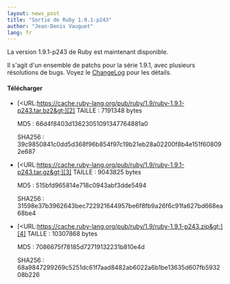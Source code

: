 ```yaml
---
layout: news_post
title: "Sortie de Ruby 1.9.1-p243"
author: "Jean-Denis Vauguet"
lang: fr
---
```


La version 1.9.1-p243 de Ruby est maintenant disponible.

Il s\'agit d\'un ensemble de patchs pour la série 1.9.1, avec plusieurs
résolutions de bugs. Voyez le [ChangeLog][1] pour les détails.

#### Télécharger

* [&lt;URL:https://cache.ruby-lang.org/pub/ruby/1.9/ruby-1.9.1-p243.tar.bz2&gt;][2]
  TAILLE
  : 7191348 bytes

  MD5
  : 66d4f8403d13623051091347764881a0

  SHA256
  : 39c9850841c0dd5d368f96b854f97c19b21eb28a02200f8b4e151f608092e687

* [&lt;URL:https://cache.ruby-lang.org/pub/ruby/1.9/ruby-1.9.1-p243.tar.gz&gt;][3]
  TAILLE
  : 9043825 bytes

  MD5
  : 515bfd965814e718c0943abf3dde5494

  SHA256
  : 31598e37b3962643bec722921644957be6f8fb9a26f6c91fa627bd668ea68be4

* [&lt;URL:https://cache.ruby-lang.org/pub/ruby/1.9/ruby-1.9.1-p243.zip&gt;][4]
  TAILLE
  : 10307868 bytes

  MD5
  : 7086675f78185d72719132231b810e4d

  SHA256
  : 68a9847299269c5251dc61f7aad8482ab6022a6b1be13635d607fb593208b226



[1]: https://svn.ruby-lang.org/repos/ruby/branches/ruby_1_9_1/ChangeLog
[2]: https://cache.ruby-lang.org/pub/ruby/1.9/ruby-1.9.1-p243.tar.bz2
[3]: https://cache.ruby-lang.org/pub/ruby/1.9/ruby-1.9.1-p243.tar.gz
[4]: https://cache.ruby-lang.org/pub/ruby/1.9/ruby-1.9.1-p243.zip
